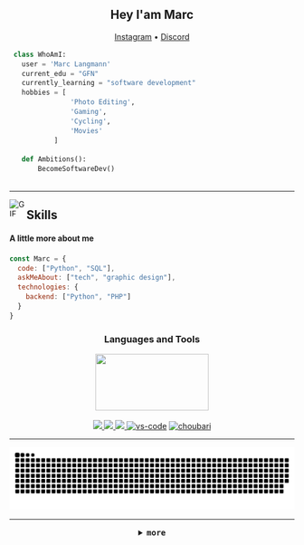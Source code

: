 <h2 align="center"> Hey I'am Marc</h2>

<p align="center">
  <a href="https://www.instagram.com/marcuso_1991/" target="_blank">Instagram</a> •
  <a href="#" target="_blank">Discord</a>
</p>

 ```python
  class WhoAmI:
    user = 'Marc Langmann'
	current_edu = "GFN"
    currently_learning = "software development"
	hobbies = [
				'Photo Editing',
				'Gaming',
				'Cycling',
				'Movies'
			]
	
	def Ambitions():
		BecomeSoftwareDev()
	
 ```
***
<img align="left" width="30" height="30" alt="GIF" src="https://media.giphy.com/media/QssGEmpkyEOhBCb7e1/giphy.gif" />
<h2> Skills</h2>
	
#### A little more about me
```javascript
const Marc = {
  code: ["Python", "SQL"],
  askMeAbout: ["tech", "graphic design"],
  technologies: {
	backend: ["Python", "PHP"]
  }
}
```
<h3 align="center">Languages and Tools</h3>
<p align='center'>
<img src="https://media.giphy.com/media/Z9mnGHAh5i6hy9yRag/giphy.gif" width="200" height="100" frameBorder="0" class="giphy-embed" allowFullScreen></img></p>
<p align="center">
    	<a href="https://www.w3.org/html/" target="_blank"> <img src="https://img.icons8.com/color/48/000000/html-5.png"/> </a>
    	<a href="https://www.w3schools.com/css/" target="_blank"> <img src="https://img.icons8.com/color/48/000000/css3.png"/> </a>
    	<a href="https://www.python.org" target="_blank"> <img src="https://img.icons8.com/color/48/000000/python.png"/> </a>
	<a href="https://code.visualstudio.com/"><img alt="vs-code" src="https://devstickers.com/assets/img/pro/saxu.png" width="40"></a>
	<a href="https://www.adobe.com/products/photoshop.html"><img alt="choubari" src="https://devstickers.com/assets/img/pro/k176.png" width="40"></a>
</p>

***
<div align="center">
    <picture align="center">
      <source media="(prefers-color-scheme: dark)" srcset="https://raw.githubusercontent.com/Niefee/niefee/master/assets/github-contribution-grid-snake.svg">
      <source media="(prefers-color-scheme: light)" srcset="https://raw.githubusercontent.com/Niefee/niefee/master/assets/github-contribution-grid-snake.svg">
      <img alt="github contribution grid snake animation" src="https://raw.githubusercontent.com/Niefee/niefee/master/assets/github-contribution-grid-snake.svg">
    </picture>
</div>

-----
<details align="center">

<summary> <b> <samp> more </samp></b></summary>
<samp>
 <b><h2 style="color: blue;">my portfolio</h2> </b>

<img src="https://raw.githubusercontent.com/TanZng/TanZng/master/assets/bonefire.gif" width="200"/>

Current Project: N/A

<p align="center">
  	  
Credits: [MrBolle1991]

### 🆒 Random Dev Quote
![](https://quotes-github-readme.vercel.app/api?type=horizontal&theme=radical)

---
